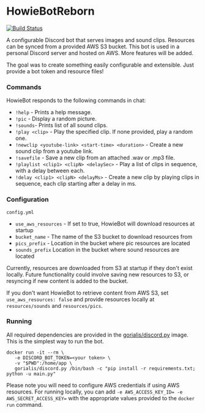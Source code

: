 # HowieBotReborn

[![Build Status](https://travis-ci.com/n-parisi/HowieBotReborn.svg?branch=master)](https://travis-ci.com/n-parisi/HowieBotReborn)

A configurable Discord bot that serves images and sound clips. Resources can be synced from a provided
AWS S3 bucket. This bot is used in a personal Discord server and hosted on AWS. More features will be added.

The goal was to create something easily configurable and extensible. Just provide a bot token and resource files! 

### Commands

HowieBot responds to the following commands in chat:
- `!help` - Prints a help message.
- `!pic` - Display a random picture.
- `!sounds`- Prints list of all sound clips.
- `!play <clip>` - Play the specified clip. If none provided, play a random one.
- `!newclip <youtube-link> <start-time> <duration>` - Create a new sound clip from a youtube link.
- `!savefile` - Save a new clip from an attached .wav or .mp3 file.
- `!playlist <clip1> <clipN> <delaySec>` - Play a list of clips in sequence, with a delay between each.
- `!delay <clip1> <clipN> <delayMs>` - Create a new clip by playing clips in sequence, each clip starting after a delay in ms.
### Configuration

`config.yml`
-  `use_aws_resources` - If set to true, HowieBot will download resources at startup
-  `bucket_name` - The name of the S3 bucket to download resources from
-  `pics_prefix` - Location in the bucket where pic resources are located
-  `sounds_prefix` Location in the bucket where sound resources are located

Currently, resources are downloaded from S3 at startup if they don't exist locally. Future functionality could 
involve saving new resources to S3, or resyncing if new content is added to the bucket.

If you don't want HowieBot to retrieve content from AWS S3, set `use_aws_resources: false` and provide resources
locally at `resources/sounds` and `resources/pics`.

### Running

All required dependencies are provided in the [gorialis/discord.py](https://hub.docker.com/r/gorialis/discord.py/) image. This is the 
simplest way to run the bot.

```
docker run -it --rm \
   -e DISCORD_BOT_TOKEN=<your token> \
   -v "$PWD":/home/app \
   gorialis/discord.py /bin/bash -c "pip install -r requirements.txt; python -u main.py"
```

Please note you will need to configure AWS credentials if using AWS resources. For running locally, you can add 
`-e AWS_ACCESS_KEY_ID= -e AWS_SECRET_ACCESS_KEY=` with the appropriate values provided to the `docker run` command.
